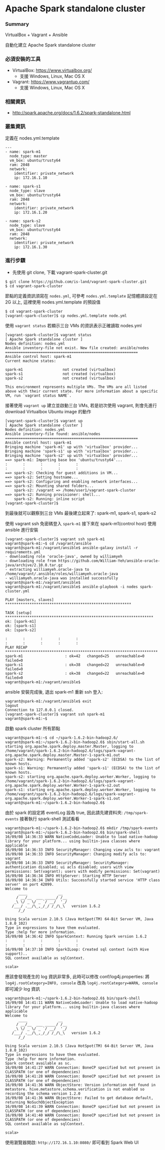 # Apache Spark standalone cluster

### Summary

VirtualBox + Vagrant + Ansible

自動化建立 Apache Spark standalone cluster

### 必須安裝的工具

* VirtualBox: https://www.virtualbox.org/
    * 支援 Windows, Linux, Mac OS X
* Vagrant: https://www.vagrantup.com/
    * 支援 Windows, Linux, Mac OS X

### 相關資訊

* http://spark.apache.org/docs/1.6.2/spark-standalone.html

### 叢集資訊

定義在 nodes.yml.template

```
---
- name: spark-m1
  node_type: master
  vm_box: ubuntu/trusty64
  ram: 2048
  network:
    identifier: private_network
    ip: 172.16.1.10

- name: spark-s1
  node_type: slave
  vm_box: ubuntu/trusty64
  ram: 2048
  network:
    identifier: private_network
    ip: 172.16.1.20

- name: spark-s2
  node_type: slave
  vm_box: ubuntu/trusty64
  ram: 2048
  network:
    identifier: private_network
    ip: 172.16.1.30
```

### 進行步驟

* 先使用 git clone, 下載 vagrant-spark-cluster.git

```
$ git clone https://github.com/is-land/vagrant-spark-cluster.git
$ cd vagrant-spark-cluster
```

節點的定義資訊須寫在 `nodes.yml`, 可參考 `nodes.yml.template`
記憶體請設定在 2G 以上, 這裡使用 nodes.yml.template 的預設值

```
$ cd vagrant-spark-cluster
[vagrant-spark-cluster]$ cp nodes.yml.template node.yml
```

使用 `vagrant status` 若顯示三台 VMs 的資訊表示正確讀取 nodes.yml 

```
[vagrant-spark-cluster]$ vagrant status
[ Apache Spark standalone cluster ]
Nodes definition: nodes.yml
Ansible inventory-file not exist. New file created: ansible/nodes
============================================================
Ansible control host: spark-m1
Current machine states:

spark-m1                  not created (virtualbox)
spark-s1                  not created (virtualbox)
spark-s2                  not created (virtualbox)

This environment represents multiple VMs. The VMs are all listed
above with their current state. For more information about a specific
VM, run `vagrant status NAME`.
```

接著使用 `vagrant up` 建立並啟動三台 VMs, 若是初次使用 vagrant, 則會先進行 download Virtualbox Ubuntu image 的動作

```
[vagrant-spark-cluster]$ vagrant up
[ Apache Spark standalone cluster ]
Nodes definition: nodes.yml
Ansible inventory-file found: ansible/nodes
============================================================
Ansible control host: spark-m1
Bringing machine 'spark-m1' up with 'virtualbox' provider...
Bringing machine 'spark-s1' up with 'virtualbox' provider...
Bringing machine 'spark-s2' up with 'virtualbox' provider...
==> spark-m1: Importing base box 'ubuntu/trusty64'...
:       :       :       :       :
:       :       :       :       :
==> spark-s2: Checking for guest additions in VM...
==> spark-s2: Setting hostname...
==> spark-s2: Configuring and enabling network interfaces...
==> spark-s2: Mounting shared folders...
    spark-s2: /vagrant => /home/user1/vagrant-spark-cluster
==> spark-s2: Running provisioner: shell...
    spark-s2: Running: inline script
[vagrant-spark-cluster]$    
```

到最後就可以觀察到三台 VMs 最後建立起來了:
spark-m1, spark-s1, spark-s2

使用 vagrant ssh 免密碼登入 `spark-m1`
接下來在 spark-m1(control host) 使用 ansible 進行安裝

```
[vagrant-spark-cluster]$ vagrant ssh spark-m1
vagrant@spark-m1:~$ cd /vagrant/ansible
vagrant@spark-m1:/vagrant/ansible$ ansible-galaxy install -r requirements.yml
- downloading role 'oracle-java', owned by williamyeh
- downloading role from https://github.com/William-Yeh/ansible-oracle-java/archive/2.10.0.tar.gz
- extracting williamyeh.oracle-java to /home/vagrant/.ansible/roles/williamyeh.oracle-java
- williamyeh.oracle-java was installed successfully
vagrant@spark-m1:/vagrant/ansible$
vagrant@spark-m1:/vagrant/ansible$ ansible-playbook -i nodes spark-cluster.yml

PLAY [masters, slaves] *********************************************************

TASK [setup] *******************************************************************
ok: [spark-m1]
ok: [spark-s1]
ok: [spark-s2]

:       :       :       :       :
:       :       :       :       :
PLAY RECAP *********************************************************************
spark-m1                   : ok=42   changed=25   unreachable=0    failed=0
spark-s1                   : ok=38   changed=22   unreachable=0    failed=0
spark-s2                   : ok=38   changed=22   unreachable=0    failed=0
vagrant@spark-m1:/vagrant/ansible$
```

ansible 安裝完成後, 退出 spark-m1
重新 ssh 登入:

```
vagrant@spark-m1:/vagrant/ansible$ exit
logout
Connection to 127.0.0.1 closed.
[vagrant-spark-cluster]$ vagrant ssh spark-m1
vagrant@spark-m1:~$
```

啟動 spark cluster 所有節點

```
vagrant@spark-m1:~$ cd ~/spark-1.6.2-bin-hadoop2.6/
vagrant@spark-m1:~/spark-1.6.2-bin-hadoop2.6$ sbin/start-all.sh
starting org.apache.spark.deploy.master.Master, logging to /home/vagrant/spark-1.6.2-bin-hadoop2.6/logs/spark-vagrant-org.apache.spark.deploy.master.Master-1-spark-m1.out
spark-s2: Warning: Permanently added 'spark-s2' (ECDSA) to the list of known hosts.
spark-s1: Warning: Permanently added 'spark-s1' (ECDSA) to the list of known hosts.
spark-s2: starting org.apache.spark.deploy.worker.Worker, logging to /home/vagrant/spark-1.6.2-bin-hadoop2.6/logs/spark-vagrant-org.apache.spark.deploy.worker.Worker-1-spark-s2.out
spark-s1: starting org.apache.spark.deploy.worker.Worker, logging to /home/vagrant/spark-1.6.2-bin-hadoop2.6/logs/spark-vagrant-org.apache.spark.deploy.worker.Worker-1-spark-s1.out
vagrant@spark-m1:~/spark-1.6.2-bin-hadoop2.6$
```

由於 spark 的設定將 eventLog 設為 true, 因此請先建資料夾: `/tmp/spark-events`
接著執行 spark-shell 測試看看

```
vagrant@spark-m1:~/spark-1.6.2-bin-hadoop2.6$ mkdir /tmp/spark-events
vagrant@spark-m1:~/spark-1.6.2-bin-hadoop2.6$ bin/spark-shell
16/09/08 14:36:33 WARN NativeCodeLoader: Unable to load native-hadoop library for your platform... using builtin-java classes where applicable
16/09/08 14:36:33 INFO SecurityManager: Changing view acls to: vagrant
16/09/08 14:36:33 INFO SecurityManager: Changing modify acls to: vagrant
16/09/08 14:36:33 INFO SecurityManager: SecurityManager: authentication disabled; ui acls disabled; users with view permissions: Set(vagrant); users with modify permissions: Set(vagrant)
16/09/08 14:36:34 INFO HttpServer: Starting HTTP Server
16/09/08 14:36:34 INFO Utils: Successfully started service 'HTTP class server' on port 42099.
Welcome to
      ____              __
     / __/__  ___ _____/ /__
    _\ \/ _ \/ _ `/ __/  '_/
   /___/ .__/\_,_/_/ /_/\_\   version 1.6.2
      /_/

Using Scala version 2.10.5 (Java HotSpot(TM) 64-Bit Server VM, Java 1.8.0_102)
Type in expressions to have them evaluated.
Type :help for more information.
16/09/08 14:36:42 INFO SparkContext: Running Spark version 1.6.2
:       :       :       :       :
:       :       :       :       :
16/09/08 14:37:10 INFO SparkILoop: Created sql context (with Hive support)..
SQL context available as sqlContext.

scala>
```

應該會發現產生的 log 資訊非常多, 此時可以修改 conf/log4j.properties:
將 `log4j.rootCategory=INFO, console` 改為 `log4j.rootCategory=WARN, console` 即可減少 log 資訊

```
vagrant@spark-m1:~/spark-1.6.2-bin-hadoop2.6$ bin/spark-shell
16/09/08 14:41:11 WARN NativeCodeLoader: Unable to load native-hadoop library for your platform... using builtin-java classes where applicable
Welcome to
      ____              __
     / __/__  ___ _____/ /__
    _\ \/ _ \/ _ `/ __/  '_/
   /___/ .__/\_,_/_/ /_/\_\   version 1.6.2
      /_/

Using Scala version 2.10.5 (Java HotSpot(TM) 64-Bit Server VM, Java 1.8.0_102)
Type in expressions to have them evaluated.
Type :help for more information.
Spark context available as sc.
16/09/08 14:41:27 WARN Connection: BoneCP specified but not present in CLASSPATH (or one of dependencies)
16/09/08 14:41:28 WARN Connection: BoneCP specified but not present in CLASSPATH (or one of dependencies)
16/09/08 14:41:36 WARN ObjectStore: Version information not found in metastore. hive.metastore.schema.verification is not enabled so recording the schema version 1.2.0
16/09/08 14:41:36 WARN ObjectStore: Failed to get database default, returning NoSuchObjectException
16/09/08 14:41:39 WARN Connection: BoneCP specified but not present in CLASSPATH (or one of dependencies)
16/09/08 14:41:40 WARN Connection: BoneCP specified but not present in CLASSPATH (or one of dependencies)
SQL context available as sqlContext.

scala>
```

使用瀏覽器開啟: `http://172.16.1.10:8080/`
即可看到 Spark Web UI

